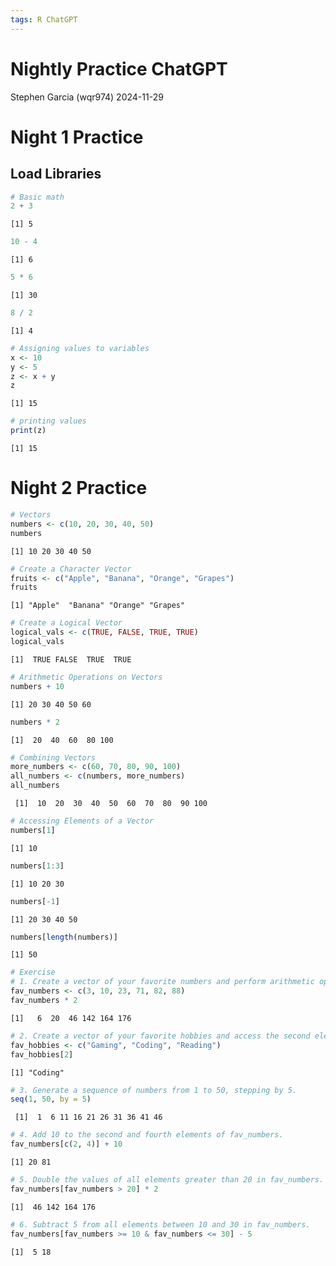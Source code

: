 ```yaml
---
tags: R ChatGPT
---
```


# Nightly Practice ChatGPT
Stephen Garcia (wqr974)
2024-11-29

# Night 1 Practice

## Load Libraries

``` r
# Basic math
2 + 3
```

    [1] 5

``` r
10 - 4
```

    [1] 6

``` r
5 * 6
```

    [1] 30

``` r
8 / 2
```

    [1] 4

``` r
# Assigning values to variables
x <- 10
y <- 5
z <- x + y
z
```

    [1] 15

``` r
# printing values
print(z)
```

    [1] 15

# Night 2 Practice

``` r
# Vectors
numbers <- c(10, 20, 30, 40, 50)
numbers
```

    [1] 10 20 30 40 50

``` r
# Create a Character Vector
fruits <- c("Apple", "Banana", "Orange", "Grapes")
fruits
```

    [1] "Apple"  "Banana" "Orange" "Grapes"

``` r
# Create a Logical Vector
logical_vals <- c(TRUE, FALSE, TRUE, TRUE)
logical_vals
```

    [1]  TRUE FALSE  TRUE  TRUE

``` r
# Arithmetic Operations on Vectors
numbers + 10
```

    [1] 20 30 40 50 60

``` r
numbers * 2
```

    [1]  20  40  60  80 100

``` r
# Combining Vectors
more_numbers <- c(60, 70, 80, 90, 100)
all_numbers <- c(numbers, more_numbers)
all_numbers
```

     [1]  10  20  30  40  50  60  70  80  90 100

``` r
# Accessing Elements of a Vector
numbers[1]
```

    [1] 10

``` r
numbers[1:3]
```

    [1] 10 20 30

``` r
numbers[-1]
```

    [1] 20 30 40 50

``` r
numbers[length(numbers)]
```

    [1] 50

``` r
# Exercise
# 1. Create a vector of your favorite numbers and perform arithmetic operations on it.
fav_numbers <- c(3, 10, 23, 71, 82, 88)
fav_numbers * 2
```

    [1]   6  20  46 142 164 176

``` r
# 2. Create a vector of your favorite hobbies and access the second element of the vector.
fav_hobbies <- c("Gaming", "Coding", "Reading")
fav_hobbies[2]
```

    [1] "Coding"

``` r
# 3. Generate a sequence of numbers from 1 to 50, stepping by 5.
seq(1, 50, by = 5)
```

     [1]  1  6 11 16 21 26 31 36 41 46

``` r
# 4. Add 10 to the second and fourth elements of fav_numbers.
fav_numbers[c(2, 4)] + 10
```

    [1] 20 81

``` r
# 5. Double the values of all elements greater than 20 in fav_numbers.
fav_numbers[fav_numbers > 20] * 2
```

    [1]  46 142 164 176

``` r
# 6. Subtract 5 from all elements between 10 and 30 in fav_numbers.
fav_numbers[fav_numbers >= 10 & fav_numbers <= 30] - 5
```

    [1]  5 18

